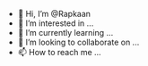 
- 👋 Hi, I’m @Rapkaan
- 👀 I’m interested in ...
- 🌱 I’m currently learning ...
- 💞️ I’m looking to collaborate on ...
- 📫 How to reach me ...

<!---
Rapkaan/Rapkaan is a ✨ special ✨ repository because its `README.md` (this file) appears on your GitHub profile.
You can click the Preview link to take a look at your changes.
--->
